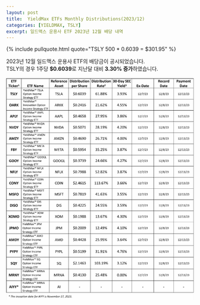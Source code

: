 ```yaml
---
layout: post
title:  YieldMax ETFs Monthly Distributions(2023/12)
categories: [YIELDMAX, TSLY]
excerpt: 일드맥스 운용사 ETF 2023년 12월 배당 내역
---
```


{% include pullquote.html quote="TSLY 500 * 0.6039 = $301.95" %}

2023년 12월 일드맥스 운용사 ETF의 배당금이 공시되었습니다.  
TSLY의 경우 1주당 **$0.6039**로 지난달 대비 **3.30% 증가**하였습니다.  

![2023/12](/assets/img/YieldMax/yieldmax-202312.png)
